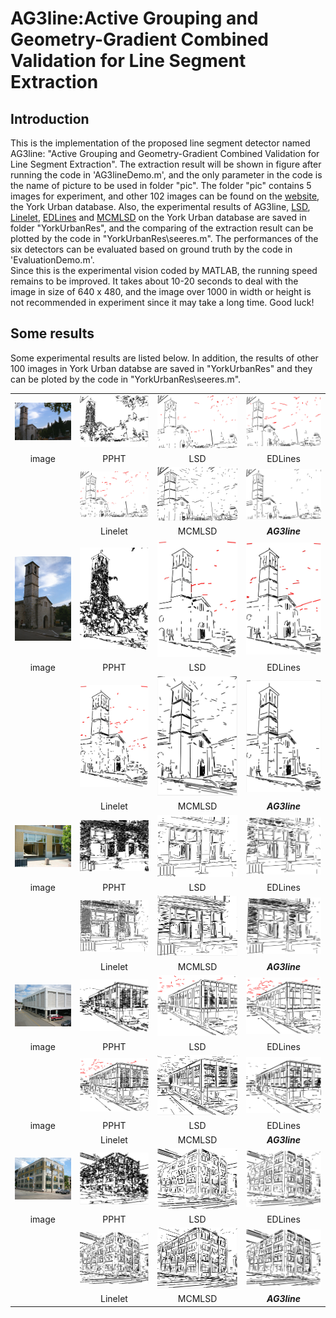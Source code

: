 # AG3line:Active Grouping and Geometry-Gradient Combined Validation for Line Segment Extraction

## Introduction
This is the implementation of the proposed line segment detector named AG3line: "Active Grouping and Geometry-Gradient Combined Validation for Line Segment Extraction". The extraction result will be shown in figure after running the code in 'AG3lineDemo.m', and the only parameter in the code is the name of picture to be used in folder "pic". The folder "pic" contains 5 images for experiment, and other 102 images can be found on the [website](http://www.elderlab.yorku.ca/resources/york-urban-line-segment-database-information/), the York Urban database. Also, the experimental results of AG3line, [LSD](http://www.ipol.im/pub/art/2012/gjmr-lsd/), [Linelet](https://github.com/NamgyuCho/Linelet-code-and-YorkUrban-LineSegment-DB), [EDLines](http://ceng.anadolu.edu.tr/cv/EDLines/) and [MCMLSD](http://www.elderlab.yorku.ca/resources/) on the York Urban database are saved in folder "YorkUrbanRes", and the comparing of the extraction result can be plotted by the code in "YorkUrbanRes\seeres.m".  The performances of the six detectors can be evaluated based on ground truth by the code in 'EvaluationDemo.m'.  
Since this is the experimental vision coded by MATLAB, the running speed remains to be improved. It takes about 10-20 seconds to deal with the image in size of 640 x 480, and the image over 1000 in width or height is not recommended in experiment since it may take a long time. Good luck!
## Some results
Some experimental results are listed below. In addition, the results of other 100 images in York Urban databse are saved in "YorkUrbanRes" and they can be ploted by the code in "YorkUrbanRes\seeres.m". 

|||||
|:----:|:----:|:----:|:----:|
|![](pic/testimg/010.png "005") |![](pic/result/tower1-ppht.png "005")|![](pic/result/tower1-LSD.jpg "005")|![](pic/result/tower1-EDLines.jpg "005")|
|image| PPHT | LSD | EDLines |
||![](pic/result/tower1-Linelet.jpg "005")|![](pic/result/tower1-mcm.jpg "005")|![](pic/result/tower1-AG3line.jpg "005")|
|| Linelet | MCMLSD |***AG3line***|
|![](pic/testimg/tower11.jpg "005")|![](pic/result/tower2-ppht.png "005")|![](pic/result/tower2-LSD.jpg "005")|![](pic/result/tower2-EDLines.jpg "005")|
|image| PPHT | LSD | EDLines |
||![](pic/result/tower2-Linelet.jpg "005")|![](pic/result/tower2-mcm.jpg "005")|![](pic/result/tower2-AG3line.jpg "005")|
|| Linelet | MCMLSD |***AG3line***|
|![](pic/testimg/P1020856.jpg "005")|![](pic/result/facade-ppht.jpg "005")|![](pic/result/facade-LSD.jpg "005")|![](pic/result/facade-EDLines.jpg "005")|
|image| PPHT | LSD | EDLines |
||![](pic/result/facade-Linelet.jpg "005")|![](pic/result/facade-mcm.jpg "005")|![](pic/result/facade-AG3line.jpg "005")|
|| Linelet | MCMLSD | ***AG3line*** |
|![](pic/testimg/P1080091.jpg "005")|![](pic/result/york3-ppht.jpg "005")|![](pic/result/your3-LSD.jpg "005")|![](pic/result/york3-EDLines.jpg "005")|
|image| PPHT | LSD | EDLines |
||![](pic/result/york3-Linelet.jpg "005")|![](pic/result/york3-mcm.jpg "005")|![](pic/result/york3-AG3line.jpg "005")|
|image| PPHT | LSD | EDLines |
|| Linelet | MCMLSD | ***AG3line*** |
|![](pic/testimg/P1080005.jpg "005")|![](pic/result/york1-ppht.jpg "005")|![](pic/result/york1-LSD.jpg "005")|![](pic/result/york1-EDLines.jpg "005")|
|image| PPHT | LSD | EDLines |
||![](pic/result/york1-Linelet.jpg "005")|![](pic/result/york1-mcm.jpg "005")|![](pic/result/york1-AG3line.jpg "005")|
|| Linelet | MCMLSD | ***AG3line*** |







